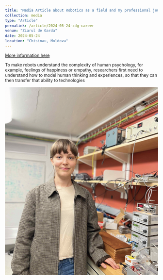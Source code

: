 ```yaml
---
title: "Media Article about Robotics as a field and my professional journey"
collection: media
type: "Article"
permalink: /article/2024-05-24-zdg-career
venue: "Ziarul de Garda"
date: 2024-05-24
location: "Chisinau, Moldova"
---
```


[More information here](https://www.zdg.md/reporter-special/oameni/oameni-tanara-din-r-moldova-absolventa-a-harvard-si-angajata-la-o-companie-cu-renume-mondial-cred-ca-exista-talent-imens-in-domeniul-tehnologiilor-in-r-moldova-care-merita-explorat/)

To make robots understand the complexity of human psychology, for example, feelings of happiness or empathy, researchers first need to understand how to model human thinking and experiences, so that they can then transfer that ability to technologies

![Image](../images/zdg-photo.png)
